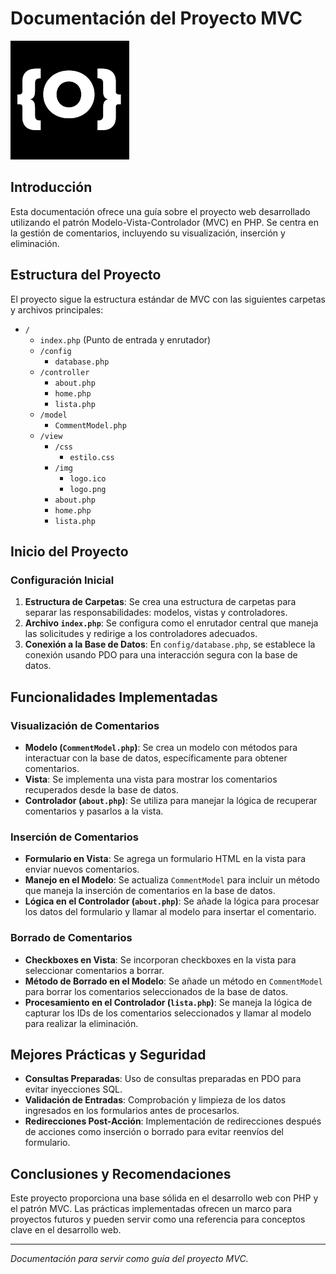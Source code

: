 # Documentación del Proyecto MVC
![Imagen](view/img/logo2.png)

## Introducción

Esta documentación ofrece una guía sobre el proyecto web desarrollado utilizando el patrón Modelo-Vista-Controlador (MVC) en PHP. Se centra en la gestión de comentarios, incluyendo su visualización, inserción y eliminación.

## Estructura del Proyecto

El proyecto sigue la estructura estándar de MVC con las siguientes carpetas y archivos principales:

- `/`
  - `index.php` (Punto de entrada y enrutador)
  - `/config`
    - `database.php`
  - `/controller`
    - `about.php`
    - `home.php`
    - `lista.php`
  - `/model`
    - `CommentModel.php`
  - `/view`
    - `/css`
      - `estilo.css`
    - `/img`
        - `logo.ico`
        - `logo.png`
    - `about.php`
    - `home.php`
    - `lista.php`
    

## Inicio del Proyecto

### Configuración Inicial

1. **Estructura de Carpetas**: Se crea una estructura de carpetas para separar las responsabilidades: modelos, vistas y controladores.
2. **Archivo `index.php`**: Se configura como el enrutador central que maneja las solicitudes y redirige a los controladores adecuados.
3. **Conexión a la Base de Datos**: En `config/database.php`, se establece la conexión usando PDO para una interacción segura con la base de datos.

## Funcionalidades Implementadas

### Visualización de Comentarios

- **Modelo (`CommentModel.php`)**: Se crea un modelo con métodos para interactuar con la base de datos, específicamente para obtener comentarios.
- **Vista**: Se implementa una vista para mostrar los comentarios recuperados desde la base de datos.
- **Controlador (`about.php`)**: Se utiliza para manejar la lógica de recuperar comentarios y pasarlos a la vista.

### Inserción de Comentarios

- **Formulario en Vista**: Se agrega un formulario HTML en la vista para enviar nuevos comentarios.
- **Manejo en el Modelo**: Se actualiza `CommentModel` para incluir un método que maneja la inserción de comentarios en la base de datos.
- **Lógica en el Controlador (`about.php`)**: Se añade la lógica para procesar los datos del formulario y llamar al modelo para insertar el comentario.

### Borrado de Comentarios

- **Checkboxes en Vista**: Se incorporan checkboxes en la vista para seleccionar comentarios a borrar.
- **Método de Borrado en el Modelo**: Se añade un método en `CommentModel` para borrar los comentarios seleccionados de la base de datos.
- **Procesamiento en el Controlador (`lista.php`)**: Se maneja la lógica de capturar los IDs de los comentarios seleccionados y llamar al modelo para realizar la eliminación.

## Mejores Prácticas y Seguridad

- **Consultas Preparadas**: Uso de consultas preparadas en PDO para evitar inyecciones SQL.
- **Validación de Entradas**: Comprobación y limpieza de los datos ingresados en los formularios antes de procesarlos.
- **Redirecciones Post-Acción**: Implementación de redirecciones después de acciones como inserción o borrado para evitar reenvíos del formulario.

## Conclusiones y Recomendaciones

Este proyecto proporciona una base sólida en el desarrollo web con PHP y el patrón MVC. Las prácticas implementadas ofrecen un marco para proyectos futuros y pueden servir como una referencia para conceptos clave en el desarrollo web.

---

*Documentación para servir como guía del proyecto MVC.*

